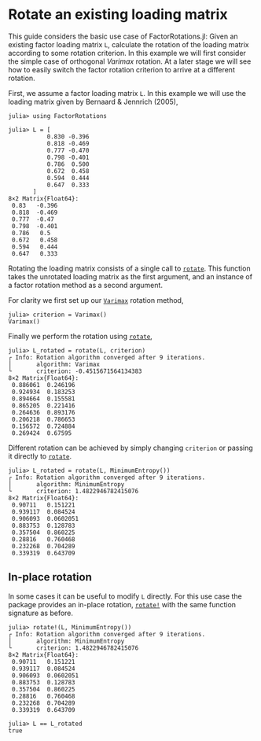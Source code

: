 # Rotate an existing loading matrix

This guide considers the basic use case of FactorRotations.jl: Given an existing factor loading matrix `L`, calculate the rotation of the loading matrix according to some rotation criterion. In this example we will first consider the simple case of orthogonal _Varimax_ rotation. At a later stage we will see how to easily switch the factor rotation criterion to arrive at a different rotation.

First, we assume a factor loading matrix `L`. 
In this example we will use the loading matrix given by Bernaard & Jennrich (2005),

```jldoctest basic_example
julia> using FactorRotations

julia> L = [
           0.830 -0.396
           0.818 -0.469
           0.777 -0.470
           0.798 -0.401
           0.786  0.500
           0.672  0.458
           0.594  0.444
           0.647  0.333
       ]
8×2 Matrix{Float64}:
 0.83   -0.396
 0.818  -0.469
 0.777  -0.47
 0.798  -0.401
 0.786   0.5
 0.672   0.458
 0.594   0.444
 0.647   0.333
```

Rotating the loading matrix consists of a single call to [`rotate`](@ref). This function takes the unrotated loading matrix as the first argument, and an instance of a factor rotation method as a second argument.

For clarity we first set up our [`Varimax`](@ref) rotation method,

```jldoctest basic_example
julia> criterion = Varimax()
Varimax()
```

Finally we perform the rotation using [`rotate`](@ref),

```jldoctest basic_example; filter = r"(\\d*)\\.(\\d{4})\\d+" => s"\\1.\\2"
julia> L_rotated = rotate(L, criterion)
┌ Info: Rotation algorithm converged after 9 iterations.
│       algorithm: Varimax
└       criterion: -0.4515671564134383
8×2 Matrix{Float64}:
 0.886061  0.246196
 0.924934  0.183253
 0.894664  0.155581
 0.865205  0.221416
 0.264636  0.893176
 0.206218  0.786653
 0.156572  0.724884
 0.269424  0.67595
```

Different rotation can be achieved by simply changing `criterion` or passing it directly to [`rotate`](@ref).

```jldoctest basic_example
julia> L_rotated = rotate(L, MinimumEntropy())
┌ Info: Rotation algorithm converged after 9 iterations.
│       algorithm: MinimumEntropy
└       criterion: 1.4822946782415076
8×2 Matrix{Float64}:
 0.90711   0.151221
 0.939117  0.084524
 0.906093  0.0602051
 0.883753  0.128783
 0.357504  0.860225
 0.28816   0.760468
 0.232268  0.704289
 0.339319  0.643709 
```

## In-place rotation
In some cases it can be useful to modify `L` directly. 
For this use case the package provides an in-place rotation, [`rotate!`](@ref) with the same function signature as before.

```jldoctest basic_example
julia> rotate!(L, MinimumEntropy())
┌ Info: Rotation algorithm converged after 9 iterations.
│       algorithm: MinimumEntropy
└       criterion: 1.4822946782415076
8×2 Matrix{Float64}:
 0.90711   0.151221
 0.939117  0.084524
 0.906093  0.0602051
 0.883753  0.128783
 0.357504  0.860225
 0.28816   0.760468
 0.232268  0.704289
 0.339319  0.643709 

julia> L == L_rotated
true
```


